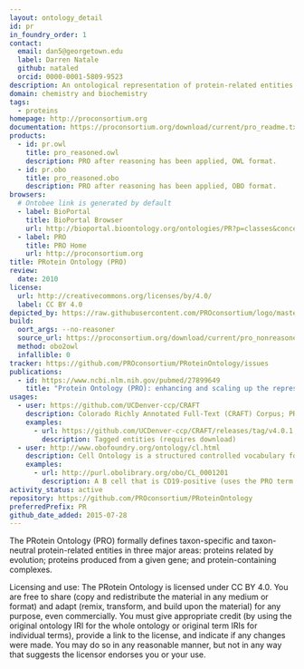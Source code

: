 ```yaml
---
layout: ontology_detail
id: pr
in_foundry_order: 1
contact:
  email: dan5@georgetown.edu
  label: Darren Natale
  github: nataled
  orcid: 0000-0001-5809-9523
description: An ontological representation of protein-related entities
domain: chemistry and biochemistry
tags:
  - proteins
homepage: http://proconsortium.org
documentation: https://proconsortium.org/download/current/pro_readme.txt
products:
  - id: pr.owl
    title: pro_reasoned.owl
    description: PRO after reasoning has been applied, OWL format.
  - id: pr.obo
    title: pro_reasoned.obo
    description: PRO after reasoning has been applied, OBO format.
browsers:
  # Ontobee link is generated by default
  - label: BioPortal
    title: BioPortal Browser
    url: http://bioportal.bioontology.org/ontologies/PR?p=classes&conceptid=http://purl.obolibrary.org/obo/PR_000000001
  - label: PRO
    title: PRO Home
    url: http://proconsortium.org
title: PRotein Ontology (PRO)
review:
  date: 2010
license:
  url: http://creativecommons.org/licenses/by/4.0/
  label: CC BY 4.0
depicted_by: https://raw.githubusercontent.com/PROconsortium/logo/master/PROlogo_small.png
build:
  oort_args: --no-reasoner
  source_url: https://proconsortium.org/download/current/pro_nonreasoned.obo
  method: obo2owl
  infallible: 0
tracker: https://github.com/PROconsortium/PRoteinOntology/issues
publications:
  - id: https://www.ncbi.nlm.nih.gov/pubmed/27899649
    title: "Protein Ontology (PRO): enhancing and scaling up the representation of protein entities"
usages:
  - user: https://github.com/UCDenver-ccp/CRAFT
    description: Colorado Richly Annotated Full-Text (CRAFT) Corpus; PRO is used for entity tagging and annotation
    examples:
      - url: https://github.com/UCDenver-ccp/CRAFT/releases/tag/v4.0.1
        description: Tagged entities (requires download)
  - user: http://www.obofoundry.org/ontology/cl.html
    description: Cell Ontology is a structured controlled vocabulary for cell types in animals; PRO is used for cell type definitions
    examples:
      - url: http://purl.obolibrary.org/obo/CL_0001201
        description: A B cell that is CD19-positive (uses the PRO term for non-species-specific CD19 molecule, PR:000001002)
activity_status: active
repository: https://github.com/PROconsortium/PRoteinOntology
preferredPrefix: PR
github_date_added: 2015-07-28
---
```


The PRotein Ontology (PRO) formally defines taxon-specific and taxon-neutral protein-related entities in three major areas: proteins related by evolution; proteins produced from a given gene; and protein-containing complexes.

Licensing and use: The PRotein Ontology is licensed under CC BY 4.0. You are free to share (copy and redistribute the material in any medium or format) and adapt (remix, transform, and build upon the material) for any purpose, even commercially. You must give appropriate credit (by using the original ontology IRI for the whole ontology or original term IRIs for individual terms), provide a link to the license, and indicate if any changes were made. You may do so in any reasonable manner, but not in any way that suggests the licensor endorses you or your use.
